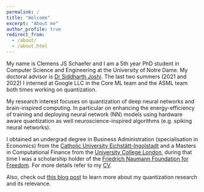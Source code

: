 ```yaml
---
permalink: /
title: "Welcome"
excerpt: "About me"
author_profile: true
redirect_from: 
  - /about/
  - /about.html
---
```


My name is Clemens JS Schaefer and I am a 5th year PhD student in Computer Science and Engineering at the University of Notre Dame. My doctoral advisor is [Dr Siddharth Joshi](https://siddharth-joshi.com/). The last two summers (2021 and 2022) I interned at Google LLC in the Core ML team and the ASML team both times working on quantization.

My research interest focuses on quantization of deep neural networks and brain-inspired computing. In particular on enhancing the energy-efficiency of training and deploying neural network (NN) models using hardware aware quantization as well neuroscience-inspired algorithms (e.g. spiking neural networks). 

I obtained an undergrad degree in Business Administration (specialisation in Economics) from the [Catholic University Eichstätt-Ingolstadt](https://www.ku.de/en/faculty-of-business-administration-wfi/) and a Masters in Computational Finance from the [University College London](https://www.ucl.ac.uk/), during that time I was a scholarship holder of the [Friedrich Naumann Foundation for Freedom](https://www.freiheit.org/). For more details refer to my [CV](files/CV.pdf).

Also, check out [this blog post](http://clemens-schafer.com/quant_speed/) to learn more about my quantization research and its relevance.